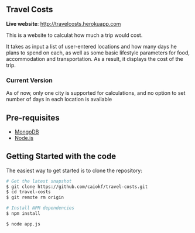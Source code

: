 ## Travel Costs

**Live website**: http://travelcosts.herokuapp.com

This is a website to calculat how much a trip would cost.

It takes as input a list of user-entered locations and how many days he plans to spend on each, as well as some basic lifestyle parameters for food, accommodation and transportation. As a result, it displays the cost of the trip.

### Current Version

As of now, only one city is supported for calculations, and no option to set number of days in each location is available

Pre-requisites
-------------

- [MongoDB](http://www.mongodb.org/downloads)
- [Node.js](http://nodejs.org)


Getting Started with the code
---------------

The easiest way to get started is to clone the repository:

```bash
# Get the latest snapshot
$ git clone https://github.com/caiokf/travel-costs.git
$ cd travel-costs
$ git remote rm origin

# Install NPM dependencies
$ npm install

$ node app.js
```

